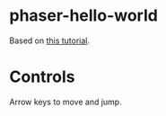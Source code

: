 # phaser-hello-world

Based on [this tutorial](https://phaser.io/tutorials/getting-started-phaser3).

# Controls

Arrow keys to move and jump.
